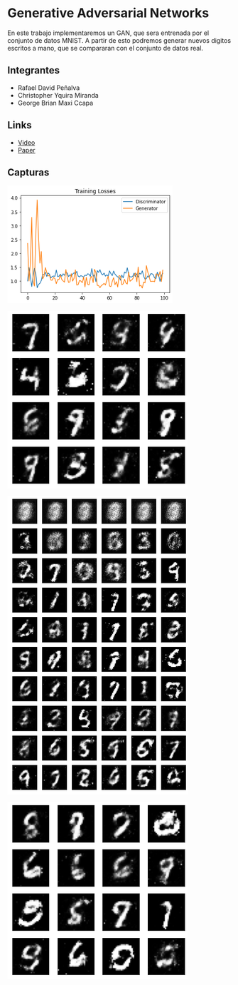# Generative Adversarial Networks
En este trabajo implementaremos un GAN, que sera entrenada por el conjunto de datos MNIST. A partir de esto podremos generar nuevos digitos escritos a mano, que se compararan con el conjunto de datos real.
## Integrantes
- Rafael David Peñalva
- Christopher Yquira Miranda
- George Brian Maxi Ccapa
## Links
- [Video](https://drive.google.com/file/d/1sBZt3tG1UhErGzbnhT5JWNzy4LreqP0p/view)
- [Paper](https://arxiv.org/pdf/1406.2661.pdf)
## Capturas
![](https://github.com/Brianmax/IA-FINAL/blob/main/imagenes/download.png)

![](https://github.com/Brianmax/IA-FINAL/blob/main/imagenes/download%20(1).png)

![](https://github.com/Brianmax/IA-FINAL/blob/main/imagenes/download%20(2).png)

![](https://github.com/Brianmax/IA-FINAL/blob/main/imagenes/download%20(3).png)
